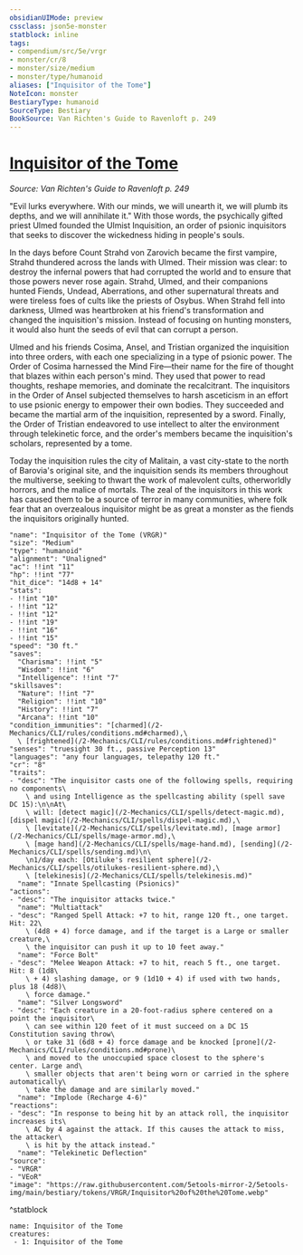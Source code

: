```yaml
---
obsidianUIMode: preview
cssclass: json5e-monster
statblock: inline
tags:
- compendium/src/5e/vrgr
- monster/cr/8
- monster/size/medium
- monster/type/humanoid
aliases: ["Inquisitor of the Tome"]
NoteIcon: monster
BestiaryType: humanoid
SourceType: Bestiary
BookSource: Van Richten's Guide to Ravenloft p. 249
---
```

# [Inquisitor of the Tome](2-Mechanics\CLI\bestiary\humanoid/inquisitor-of-the-tome-vrgr.md)
*Source: Van Richten's Guide to Ravenloft p. 249*  

"Evil lurks everywhere. With our minds, we will unearth it, we will plumb its depths, and we will annihilate it." With those words, the psychically gifted priest Ulmed founded the Ulmist Inquisition, an order of psionic inquisitors that seeks to discover the wickedness hiding in people's souls.

In the days before Count Strahd von Zarovich became the first vampire, Strahd thundered across the lands with Ulmed. Their mission was clear: to destroy the infernal powers that had corrupted the world and to ensure that those powers never rose again. Strahd, Ulmed, and their companions hunted Fiends, Undead, Aberrations, and other supernatural threats and were tireless foes of cults like the priests of Osybus. When Strahd fell into darkness, Ulmed was heartbroken at his friend's transformation and changed the inquisition's mission. Instead of focusing on hunting monsters, it would also hunt the seeds of evil that can corrupt a person.

Ulmed and his friends Cosima, Ansel, and Tristian organized the inquisition into three orders, with each one specializing in a type of psionic power. The Order of Cosima harnessed the Mind Fire—their name for the fire of thought that blazes within each person's mind. They used that power to read thoughts, reshape memories, and dominate the recalcitrant. The inquisitors in the Order of Ansel subjected themselves to harsh asceticism in an effort to use psionic energy to empower their own bodies. They succeeded and became the martial arm of the inquisition, represented by a sword. Finally, the Order of Tristian endeavored to use intellect to alter the environment through telekinetic force, and the order's members became the inquisition's scholars, represented by a tome.

Today the inquisition rules the city of Malitain, a vast city-state to the north of Barovia's original site, and the inquisition sends its members throughout the multiverse, seeking to thwart the work of malevolent cults, otherworldly horrors, and the malice of mortals. The zeal of the inquisitors in this work has caused them to be a source of terror in many communities, where folk fear that an overzealous inquisitor might be as great a monster as the fiends the inquisitors originally hunted.

```statblock
"name": "Inquisitor of the Tome (VRGR)"
"size": "Medium"
"type": "humanoid"
"alignment": "Unaligned"
"ac": !!int "11"
"hp": !!int "77"
"hit_dice": "14d8 + 14"
"stats":
- !!int "10"
- !!int "12"
- !!int "12"
- !!int "19"
- !!int "16"
- !!int "15"
"speed": "30 ft."
"saves":
  "Charisma": !!int "5"
  "Wisdom": !!int "6"
  "Intelligence": !!int "7"
"skillsaves":
  "Nature": !!int "7"
  "Religion": !!int "10"
  "History": !!int "7"
  "Arcana": !!int "10"
"condition_immunities": "[charmed](/2-Mechanics/CLI/rules/conditions.md#charmed),\
  \ [frightened](/2-Mechanics/CLI/rules/conditions.md#frightened)"
"senses": "truesight 30 ft., passive Perception 13"
"languages": "any four languages, telepathy 120 ft."
"cr": "8"
"traits":
- "desc": "The inquisitor casts one of the following spells, requiring no components\
    \ and using Intelligence as the spellcasting ability (spell save DC 15):\n\nAt\
    \ will: [detect magic](/2-Mechanics/CLI/spells/detect-magic.md), [dispel magic](/2-Mechanics/CLI/spells/dispel-magic.md),\
    \ [levitate](/2-Mechanics/CLI/spells/levitate.md), [mage armor](/2-Mechanics/CLI/spells/mage-armor.md),\
    \ [mage hand](/2-Mechanics/CLI/spells/mage-hand.md), [sending](/2-Mechanics/CLI/spells/sending.md)\n\
    \n1/day each: [Otiluke's resilient sphere](/2-Mechanics/CLI/spells/otilukes-resilient-sphere.md),\
    \ [telekinesis](/2-Mechanics/CLI/spells/telekinesis.md)"
  "name": "Innate Spellcasting (Psionics)"
"actions":
- "desc": "The inquisitor attacks twice."
  "name": "Multiattack"
- "desc": "Ranged Spell Attack: +7 to hit, range 120 ft., one target. Hit: 22\
    \ (4d8 + 4) force damage, and if the target is a Large or smaller creature,\
    \ the inquisitor can push it up to 10 feet away."
  "name": "Force Bolt"
- "desc": "Melee Weapon Attack: +7 to hit, reach 5 ft., one target. Hit: 8 (1d8\
    \ + 4) slashing damage, or 9 (1d10 + 4) if used with two hands, plus 18 (4d8)\
    \ force damage."
  "name": "Silver Longsword"
- "desc": "Each creature in a 20-foot-radius sphere centered on a point the inquisitor\
    \ can see within 120 feet of it must succeed on a DC 15 Constitution saving throw\
    \ or take 31 (6d8 + 4) force damage and be knocked [prone](/2-Mechanics/CLI/rules/conditions.md#prone)\
    \ and moved to the unoccupied space closest to the sphere's center. Large and\
    \ smaller objects that aren't being worn or carried in the sphere automatically\
    \ take the damage and are similarly moved."
  "name": "Implode (Recharge 4-6)"
"reactions":
- "desc": "In response to being hit by an attack roll, the inquisitor increases its\
    \ AC by 4 against the attack. If this causes the attack to miss, the attacker\
    \ is hit by the attack instead."
  "name": "Telekinetic Deflection"
"source":
- "VRGR"
- "VEoR"
"image": "https://raw.githubusercontent.com/5etools-mirror-2/5etools-img/main/bestiary/tokens/VRGR/Inquisitor%20of%20the%20Tome.webp"
```
^statblock

```encounter-table
name: Inquisitor of the Tome
creatures:
 - 1: Inquisitor of the Tome
```